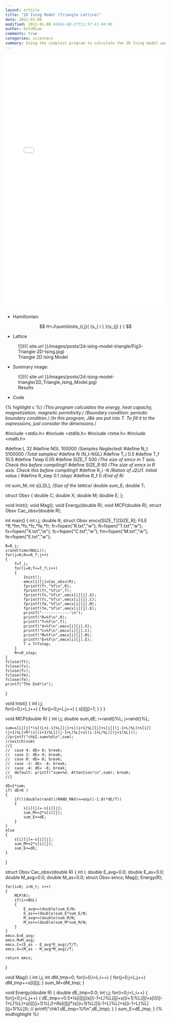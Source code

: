```yaml
---
layout: article
title: "2D Ising Model (Triangle Lattice)"
date: 2011-01-08
modified: 2011-01-08 #2014-08-27T11:57:41-04:00
author: OctoMiao
comments: true
categories: sciencecn
summary: Using the simplest program to calculate the 2D Ising model upon triangle lattice.
---
```




<embed src="{{ site.url }}/images/posts/2d-ising-model-triangle/2D_Ising_ModelTriangle.pdf" width="100%" height="800px">

<!-- <script async class="speakerdeck-embed" data-id="4fe27564fb9d8a001f012a09" data-ratio="1.33333333333333" src="//speakerdeck.com/assets/embed.js"></script> -->

* Hamiltonian:

$$
H=J\sum\limits_{i,j}{ {s_{ i } }{s_{j} } }
$$

* Lattice

<figure markdown="1">
![]({{ site.url }}/images/posts/2d-ising-model-triangle/Fig3-Triangle-2D-Ising.jpg)
<figcaption>
Triangle 2D Ising Model
</figcaption>
</figure>


* Summary image:

<figure markdown="1">
![]({{ site.url }}/images/posts/2d-ising-model-triangle/2D_Triangle_Ising_Model.jpg)
<figcaption>
Results
</figcaption>
</figure>



* Code

{% highlight c %}
/*This program calculates the energy, heat capacity, magnetization, magnetic permitivity.*/
/*Boundary condition: periodic boundary condition.*/
/*In this program, J&k are put into T. To fill it to the expressions, just consider the dimensions.*/

#include <stdio.h>
#include <stdlib.h>
#include <time.h>
#include <math.h>

#define L 32
#define NGL   100000            /*Samples Neglected*/
#define N_t 5100000         /*Total samples*/
#define N (N_t-NGL)
#define T_i 0.5
#define T_f 10.5
#define Tstep 0.05
#define SIZE_T 500          /*The size of emcx in T axis. Check this before compiling!*/
#define SIZE_R 60           /*The size of emcx in R axis. Check this before compiling!*/
#define R_i -6                      /*Ration of J2/J1. Initial value.*/
#define R_step 0.1              /*step*/
#define R_f 0                   /*End of R*/

int sum_M;
int s[L][L];                            /*Size of the lattice*/
double sum_E;
double T;

struct Obsv
{
    double C;
    double X;
    double M;
    double E;
};

void Inist();
void Mag();
void Energy(double R);
void MCP(double R);
struct Obsv Cac_obsv(double R);

int main()
{
    int i,j;
    double R;
    struct Obsv emcx[SIZE_T][SIZE_R];
    FILE *ft,*fm,*fx,*fc,*fe,*fr;
    fr=fopen("R.txt","w");
    ft=fopen("T.txt","w");
    fx=fopen("X.txt","w");
    fc=fopen("C.txt","w");
    fm=fopen("M.txt","w");
    fe=fopen("E.txt","w");

    R=R_i;
    srand(time(NULL));
    for(j=0;R<=R_f;j++)
    {
        T=T_i;
        for(i=0;T<=T_f;i++)
        {
            Inist();
            emcx[i][j]=Cac_obsv(R);
            fprintf(fr,"%f\n",R);
            fprintf(ft,"%f\n",T);
            fprintf(fx,"%f\n",emcx[i][j].X);
            fprintf(fc,"%f\n",emcx[i][j].C);
            fprintf(fm,"%f\n",emcx[i][j].M);
            fprintf(fe,"%f\n",emcx[i][j].E);
            printf("-------------\n");
            printf("R=%f\n",R);
            printf("T=%f\n",T);
            printf("X=%f\n",emcx[i][j].X);
            printf("C=%f\n",emcx[i][j].C);
            printf("M=%f\n",emcx[i][j].M);
            printf("E=%f\n",emcx[i][j].E);
            T = T+Tstep;
        }
        R+=R_step;
    }
    fclose(ft);
    fclose(fx);
    fclose(fc);
    fclose(fm);
    fclose(fe);
    printf("The End!\n");
}

void Inist()
{
    int i,j;                                      
    for(i=0;i<L;i++)
    {
        for(j=0;j<L;j++)
        {
            s[i][j]=1;
        }
    }
}


void MCP(double R)
{
    int i,j;
    double sum,dE;
    i=rand()%L;
    j=rand()%L;

    sum=s[i][j]*(s[(L+i-1)%L][j]+s[(i+1)%L][j]+s[i][(j-1+L)%L]+s[i][ (j+1)%L]+R*(s[(i+1)%L][(j-1+L)%L]+s[(i-1+L)%L][(j+1)%L]));
    //printf("chk2.sum=%d\n",sum);
    //switch(sum)
    //{
    //  case 4: dE= 8; break;
    //  case 2: dE= 4; break;
    //  case 0: dE= 0; break;
    //  case -2: dE= -4; break;
    //  case -4: dE= -8; break;
    //  default: printf("sum=%d. Attention!\n",sum); break;
    //}

    dE=2*sum;
    if( dE>0 )
    {
        if(((double)rand()/RAND_MAX)<=exp((-1.0)*dE/T))
        {
            s[i][j]=-s[i][j];
            sum_M+=2*s[i][j];
            sum_E+=dE;
        }
    }
    else
    {
        s[i][j]=-s[i][j];
        sum_M+=2*s[i][j];
        sum_E+=dE;
    }
 }

struct Obsv Cac_obsv(double R)
{
    int i;
    double E_avg=0.0;
    double E_as=0.0;
    double M_avg=0.0;
    double M_as=0.0;
    struct Obsv emcx;
    Mag();
    Energy(R);

    for(i=0; i<N_t; i++)
    {
        MCP(R);
        if(i>=NGL)
        {
            E_avg+=(double)sum_E/N;
            E_as+=(double)sum_E*sum_E/N;
            M_avg+=(double)sum_M/N;
            M_as+=(double)sum_M*sum_M/N;
        }
    }
    emcx.E=E_avg;
    emcx.M=M_avg;
    emcx.C=(E_as - E_avg*E_avg)/T/T;
    emcx.X=(M_as - M_avg*M_avg)/T;

    return emcx;
}


void Mag()
{
    int i,j;
    int dM_tmp=0;
    for(i=0;i<L;i++)
    {
        for(j=0;j<L;j++)
            dM_tmp+=s[i][j];
    }
    sum_M=dM_tmp;
}

void Energy(double R)
{
    double dE_tmp=0.0;
    int i,j;
    for(i=0;i<L;i++)
    {
        for(j=0;j<L;j++)
        {
            dE_tmp+=0.5*(s[i][j]*(s[(i-1+L)%L][j]+s[(i+1)%L][j]+s[i][(j-1+L)%L]+s[i][(j+1)%L])+R*s[i][j]*(s[(i+1)%L][(j-1+L)%L]+s[(i-1+L)%L][(j+1)%L]));
    //      printf("chk1.dE_tmp=%f\n",dE_tmp);
        }
    }
    sum_E=dE_tmp;
}
{% endhighlight %}
